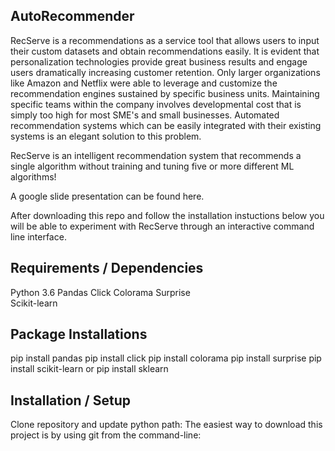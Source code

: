 ## AutoRecommender
RecServe is a recommendations as a service tool that allows users to input their custom datasets and obtain recommendations easily. It is evident that personalization technologies provide great business results and engage users dramatically increasing customer retention. Only larger organizations like Amazon and Netflix were able to leverage and customize the recommendation engines sustained by specific business units. Maintaining specific teams within the company involves developmental cost that is simply too high for most SME's and small businesses. Automated recommendation systems which can be easily integrated with their existing systems is an elegant solution to this problem.

RecServe is an intelligent recommendation system that recommends a single algorithm without training and tuning five or more different ML algorithms!

A google slide presentation can be found here.

After downloading this repo and follow the installation instuctions below you will be able to experiment with RecServe through an interactive command line interface.

## Requirements / Dependencies
Python 3.6
Pandas 
Click 
Colorama 
Surprise  
Scikit-learn 
## Package Installations
pip install pandas
pip install click
pip install colorama
pip install surprise 
pip install scikit-learn or pip install sklearn
## Installation / Setup
Clone repository and update python path: The easiest way to download this project is by using git from the command-line:
